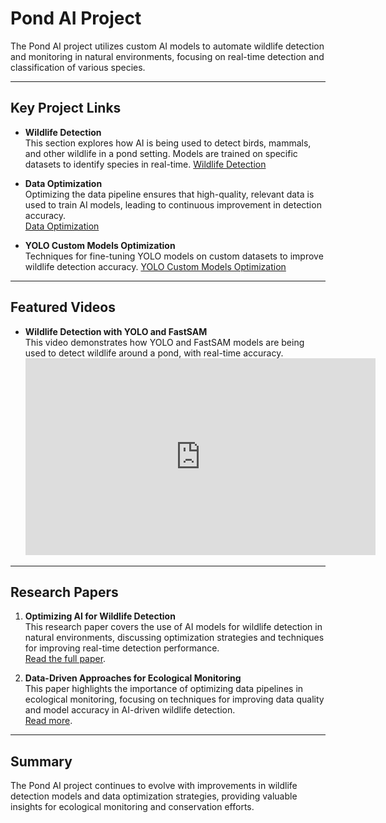 # Pond AI Project

The Pond AI project utilizes custom AI models to automate wildlife detection and monitoring in natural environments, focusing on real-time detection and classification of various species.

---

## Key Project Links

- **Wildlife Detection**  
  This section explores how AI is being used to detect birds, mammals, and other wildlife in a pond setting. Models are trained on specific datasets to identify species in real-time.
  [Wildlife Detection](ai-systems/pond-ai/wildlife-detection.md)

- **Data Optimization**  
  Optimizing the data pipeline ensures that high-quality, relevant data is used to train AI models, leading to continuous improvement in detection accuracy.  
  [Data Optimization](ai-systems/pond-ai/data-optimization.md)

- **YOLO Custom Models Optimization**  
  Techniques for fine-tuning YOLO models on custom datasets to improve wildlife detection accuracy. 
  [YOLO Custom Models Optimization](ai-systems/yolo-optimization.md)

---

## Featured Videos

- **Wildlife Detection with YOLO and FastSAM**  
  This video demonstrates how YOLO and FastSAM models are being used to detect wildlife around a pond, with real-time accuracy.  
  <iframe width="560" height="315" src="https://www.youtube.com/embed/Getufont9mQ" title="Wildlife Detection with YOLO" frameborder="0" allowfullscreen></iframe>

---

## Research Papers

1. **Optimizing AI for Wildlife Detection**  
   This research paper covers the use of AI models for wildlife detection in natural environments, discussing optimization strategies and techniques for improving real-time detection performance.  
   [Read the full paper](https://arxiv.org/abs/2403.00175).

2. **Data-Driven Approaches for Ecological Monitoring**  
   This paper highlights the importance of optimizing data pipelines in ecological monitoring, focusing on techniques for improving data quality and model accuracy in AI-driven wildlife detection.  
   [Read more](https://www.frontiersin.org/articles/10.3389/fcosc.2022.1002125/full).

---

## Summary

The Pond AI project continues to evolve with improvements in wildlife detection models and data optimization strategies, providing valuable insights for ecological monitoring and conservation efforts.
